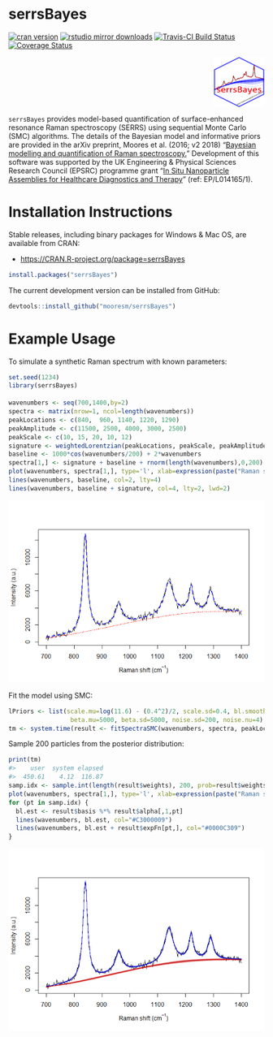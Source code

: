 
# serrsBayes

<!-- README.md is generated from README.Rmd. Please edit that file -->

[![cran
version](http://www.r-pkg.org/badges/version/serrsBayes)](https://cran.r-project.org/package=serrsBayes)
[![rstudio mirror
downloads](http://cranlogs.r-pkg.org/badges/grand-total/serrsBayes)](https://github.com/metacran/cranlogs.app)
[![Travis-CI Build
Status](https://travis-ci.org/mooresm/serrsBayes.svg?branch=master)](https://travis-ci.org/mooresm/serrsBayes)
[![Coverage
Status](https://img.shields.io/codecov/c/github/mooresm/serrsBayes/master.svg)](https://codecov.io/github/mooresm/serrsBayes?branch=master)

<img src="inst/image/README-logo.png" width="100px" height="100px" style="display: block; margin: auto 0 auto auto;" />

`serrsBayes` provides model-based quantification of surface-enhanced
resonance Raman spectroscopy (SERRS) using sequential Monte Carlo (SMC)
algorithms. The details of the Bayesian model and informative priors are
provided in the arXiv preprint, Moores et al. (2016; v2 2018) “[Bayesian
modelling and quantification of Raman
spectroscopy.](https://arxiv.org/abs/1604.07299)” Development of this
software was supported by the UK Engineering & Physical Sciences
Research Council (EPSRC) programme grant “[In Situ Nanoparticle
Assemblies for Healthcare Diagnostics and
Therapy](http://gow.epsrc.ac.uk/NGBOViewGrant.aspx?GrantRef=EP/L014165/1)”
(ref: EP/L014165/1).

# Installation Instructions

Stable releases, including binary packages for Windows & Mac OS, are
available from CRAN:

  - <https://CRAN.R-project.org/package=serrsBayes>

<!-- end list -->

``` r
install.packages("serrsBayes")
```

The current development version can be installed from GitHub:

``` r
devtools::install_github("mooresm/serrsBayes")
```

# Example Usage

To simulate a synthetic Raman spectrum with known parameters:

``` r
set.seed(1234)
library(serrsBayes)

wavenumbers <- seq(700,1400,by=2)
spectra <- matrix(nrow=1, ncol=length(wavenumbers))
peakLocations <- c(840,  960, 1140, 1220, 1290)
peakAmplitude <- c(11500, 2500, 4000, 3000, 2500)
peakScale <- c(10, 15, 20, 10, 12)
signature <- weightedLorentzian(peakLocations, peakScale, peakAmplitude, wavenumbers)
baseline <- 1000*cos(wavenumbers/200) + 2*wavenumbers
spectra[1,] <- signature + baseline + rnorm(length(wavenumbers),0,200)
plot(wavenumbers, spectra[1,], type='l', xlab=expression(paste("Raman shift (cm"^{-1}, ")")), ylab="Intensity (a.u.)")
lines(wavenumbers, baseline, col=2, lty=4)
lines(wavenumbers, baseline + signature, col=4, lty=2, lwd=2)
```

![](inst/image/README-example-1.png)<!-- -->

Fit the model using SMC:

``` r
lPriors <- list(scale.mu=log(11.6) - (0.4^2)/2, scale.sd=0.4, bl.smooth=10^11, bl.knots=50,
                 beta.mu=5000, beta.sd=5000, noise.sd=200, noise.nu=4)
tm <- system.time(result <- fitSpectraSMC(wavenumbers, spectra, peakLocations, lPriors))
```

Sample 200 particles from the posterior distribution:

``` r
print(tm)
#>    user  system elapsed 
#>  450.61    4.12  116.87
samp.idx <- sample.int(length(result$weights), 200, prob=result$weights)
plot(wavenumbers, spectra[1,], type='l', xlab=expression(paste("Raman shift (cm"^{-1}, ")")), ylab="Intensity (a.u.)")
for (pt in samp.idx) {
  bl.est <- result$basis %*% result$alpha[,1,pt]
  lines(wavenumbers, bl.est, col="#C3000009")
  lines(wavenumbers, bl.est + result$expFn[pt,], col="#0000C309")
}
```

![](inst/image/README-plotting-1.png)<!-- -->

